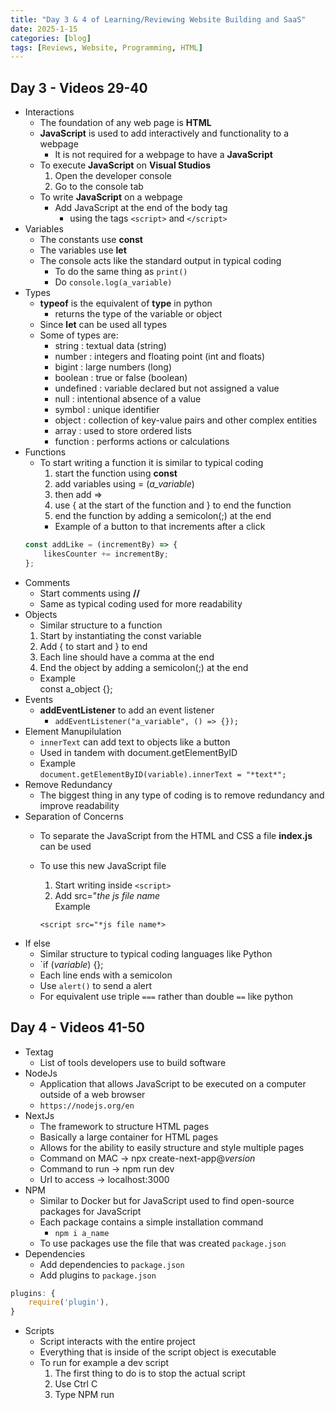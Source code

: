```yaml
---
title: "Day 3 & 4 of Learning/Reviewing Website Building and SaaS"
date: 2025-1-15
categories: [blog]
tags: [Reviews, Website, Programming, HTML]
---
```

## Day 3 - Videos 29-40
- Interactions
    - The foundation of any web page is **HTML**
    - **JavaScript** is used to add interactively and functionality to a webpage
        - It is not required for a webpage to have a **JavaScript**
    - To execute **JavaScript** on **Visual Studios**
        1. Open the developer console
        2. Go to the console tab
    - To write **JavaScript** on a webpage
        - Add JavaScript at the end of the body tag 
            - using the tags `<script>` and `</script>`
- Variables
    - The constants use **const**
    - The variables use **let**
    - The console acts like the standard output in typical coding
        - To do the same thing as `print()`
        - Do `console.log(a_variable)`
- Types
    - **typeof** is the equivalent of **type** in python
        - returns the type of the variable or object
    - Since **let** can be used all types
    - Some of types are: 
        - string : textual data (string)
        - number : integers and floating point (int and floats)
        - bigint : large numbers (long)
        - boolean : true or false (boolean)
        - undefined : variable declared but not assigned a value
        - null : intentional absence of a value
        - symbol : unique identifier
        - object : collection of key-value pairs and other complex entities
        - array : used to store ordered lists
        - function : performs actions or calculations
- Functions
    - To start writing a function it is similar to typical coding
        1. start the function using **const**
        2. add variables using = (*a_variable*)
        3. then add =>
        4. use { at the start of the function and } to end the function
        5. end the function by adding a semicolon(;) at the end
        - Example of a button to that increments after a click
    ```javascript  
    const addLike = (incrementBy) => {  
        likesCounter += incrementBy;  
    };
    ```
- Comments
    - Start comments using **//**
    - Same as typical coding used for more readability
- Objects
    - Similar structure to a function
    1. Start by instantiating the const variable
    2. Add { to start and } to end
    3. Each line should have a comma at the end
    4. End the object by adding a semicolon(;) at the end
    - Example  
    const a_object {};
- Events
    - **addEventListener** to add an event listener
        - `addEventListener("a_variable", () => {});`
- Element Manupilulation
    - `innerText` can add text to objects like a button
    - Used in tandem with document.getElementByID
    - Example  
    `document.getElementByID(variable).innerText = "*text*";`
- Remove Redundancy
    - The biggest thing in any type of coding is to remove redundancy and improve readability
- Separation of Concerns
    - To separate the JavaScript from the HTML and CSS a file **index.js** can be used
    - To use this new JavaScript file
        1. Start writing inside `<script>`
        2. Add src="*the js file name*  
        Example 
         
        `<script src="*js file name*>`
- If else
    - Similar structure to typical coding languages like Python
    - `if (*variable*) {};
    - Each line ends with a semicolon
    - Use `alert()` to send a alert
    - For equivalent use triple `===` rather than double `==` like python

## Day 4 - Videos 41-50
- Textag
    - List of tools developers use to build software
- NodeJs
    - Application that allows JavaScript to be executed on a computer outside of a web browser
    - `https://nodejs.org/en`
- NextJs
    - The framework to structure HTML pages
    - Basically a large container for HTML pages
    - Allows for the ability to easily structure and style multiple pages
    - Command on MAC -> npx create-next-app@*version*
    - Command to run -> npm run dev
    - Url to access -> localhost:3000
- NPM
    - Similar to Docker but for JavaScript used to find open-source packages for JavaScript
    - Each package contains a simple installation command
        - `npm i a_name`
    - To use packages use the file that was created `package.json`
- Dependencies
    - Add dependencies to `package.json`
    - Add plugins to `package.json`
```javascript
plugins: {  
    require('plugin'),  
}
```
- Scripts
    - Script interacts with the entire project
    - Everything that is inside of the script object is executable
    - To run for example a dev script
        1. The first thing to do is to stop the actual script
        2. Use Ctrl C
        3. Type NPM run

